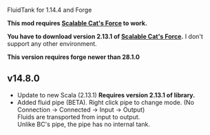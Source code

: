 FluidTank for 1.14.4 and Forge

**This mod requires [Scalable Cat's Force](https://minecraft.curseforge.com/projects/scalable-cats-force) to work.**

**You have to download version 2.13.1 of [Scalable Cat's Force](https://minecraft.curseforge.com/projects/scalable-cats-force).**
I don't support any other environment.

**This version requires forge newer than 28.1.0**

## v14.8.0
- Update to new Scala (2.13.1) **Requires version 2.13.1 of library.**
- Added fluid pipe (BETA). Right click pipe to change mode. (No Connection -> Connected -> Input -> Output)  
  Fluids are transported from input to output.  
  Unlike BC's pipe, the pipe has no internal tank.